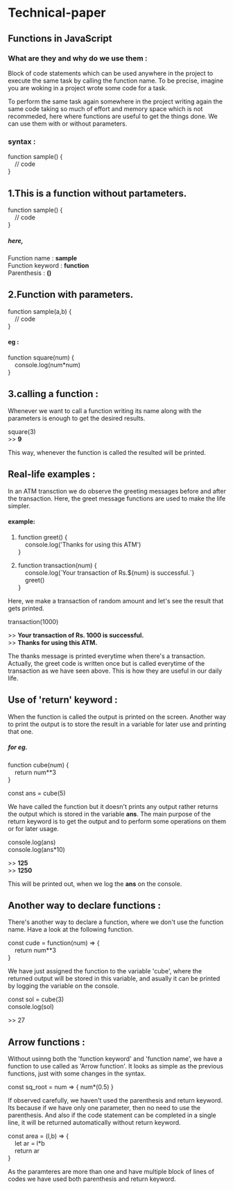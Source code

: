 # Technical-paper

## Functions in JavaScript

### What are they and why do we use them :
Block of code statements which can be used anywhere in the project to execute the same task by calling the function name. To be precise, imagine you are woking in a project wrote some code for a task. 

To perform the same task again somewhere in the project writing again the same code taking so much of effort and memory space which is not recommeded, here where functions are useful to get the things done. We can use them with or without parameters.

### syntax :


function sample() { <br>
&nbsp; &nbsp;  // code  <br>
}

## 1.This is a function without partameters.

function sample() { <br>
&nbsp; &nbsp; // code  <br>
}


##### here, <br>

Function name : **sample** <br>
Function keyword : **function**<br>
Parenthesis : **()**

## 2.Function with parameters.

function sample(a,b) {<br>
&nbsp; &nbsp; // code <br>
}

#### eg :

function square(num) { <br>
  &nbsp; &nbsp; console.log(num*num) <br>
 }
 
## 3.calling a function :

Whenever we want to call a function writing its name along with the parameters is enough to get the desired results.

square(3) <br>
\>> **9**

This way, whenever the function is called the resulted will be printed.

## Real-life examples :

In an ATM transction we do observe the greeting messages before and after the transaction. Here, the greet message functions are used to make the life simpler.

#### example:

1. function greet() { <br>
&nbsp; &nbsp; console.log('Thanks for using this ATM') <br>
}

2. function transaction(num) { <br> 
&nbsp; &nbsp; console.log(\`Your transaction of Rs.${num} is successful.\`} <br>
&nbsp; &nbsp; greet() <br>
}

Here, we make a transaction of random amount and let's see the result that gets printed.

transaction(1000)

\>> **Your transaction of Rs. 1000 is successful.** <br>
\>> **Thanks for using this ATM.**

The thanks message is printed everytime when there's a transaction. Actually, the greet code is written once but is called everytime of the transaction as we have seen above. This is how they are useful in our daily life.

## Use of 'return' keyword :

When the function is called the output is printed on the screen. Another way to print the output is to store the result in a variable for later use and printing that one.

##### for eg.

function cube(num) { <br>
&nbsp; &nbsp; return num\**3 <br>
}

const ans = cube(5)

We have called the function but it doesn't prints any output rather returns the output which is stored in the variable **ans**. The main purpose of the return keyword is to get the output and to perform some operations on them or for later usage.

console.log(ans) <br>
console.log(ans*10)

\>> **125** <br>
\>> **1250**

This will be printed out, when we log the **ans** on the console.

## Another way to declare functions :

There's another way to declare a function, where we don't use the function name. Have a look at the following function.

const cude = function(num) => { <br>
&nbsp; &nbsp; return num\**3 <br>
}

We have just assigned the function to the variable 'cube', where the returned output will be stored in this variable, and asually it can be printed by logging the variable on the console.

const sol = cube(3) <br>
console.log(sol)

\>> 27

## Arrow functions :

Without usinng both the 'function keyword' and 'function name', we have a function to use called as 'Arrow function'. It looks as simple as the previous functions, just with some changes in the syntax.

const sq_root = num => { num\*(0.5) }

If observed carefully, we haven't used the parenthesis and return keyword. Its because if we have only one parameter, then no need to use the parenthesis. And also if the code statement can be completed in a single line, it will be returned automatically without return keyword.


const area = (l,b) => { <br>
&nbsp; &nbsp; let ar = l*b <br>
&nbsp; &nbsp; return ar <br>
}

As the paramteres are more than one and have multiple block of lines of codes we have used both parenthesis and return keyword.















  
 
 






